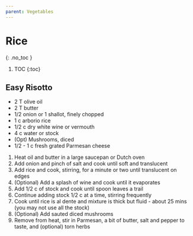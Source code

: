 ```yaml
---
parent: Vegetables
---
```


# Rice
{: .no_toc }

1. TOC
{:toc}

## Easy Risotto

* 2 T olive oil
* 2 T butter
* 1/2 onion or 1 shallot, finely chopped
* 1 c arborio rice
* 1/2 c dry white wine or vermouth
* 4 c water or stock
* (Opt) Mushrooms, diced
* 1/2 - 1 c fresh grated Parmesan cheese

1. Heat oil and butter in a large saucepan or Dutch oven
2. Add onion and pinch of salt and cook until soft and translucent
3. Add rice and cook, stirring, for a minute or two until translucent on edges
4. (Optional) Add a splash of wine and cook until it evaporates
5. Add 1/2 c of stock and cook until spoon leaves a trail
6. Continue adding stock 1/2 c at a time, stirring frequently
7. Cook until rice is al dente and mixture is thick but fluid - about 25 mins (you may not use all the stock)
8. (Optional) Add sauted diced mushrooms
9. Remove from heat, stir in Parmesan, a bit of butter, salt and pepper to taste, and (optional) torn herbs

